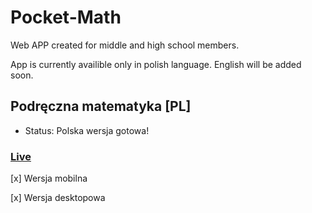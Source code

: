 # Pocket-Math
Web APP created for middle and high school members.

App is currently availible only in polish language. English will be added soon.

## Podręczna matematyka [PL]

* Status: Polska wersja gotowa!
### [Live](https://n3rsti.github.io/Pocket-Math/)

[x] Wersja mobilna

[x] Wersja desktopowa
